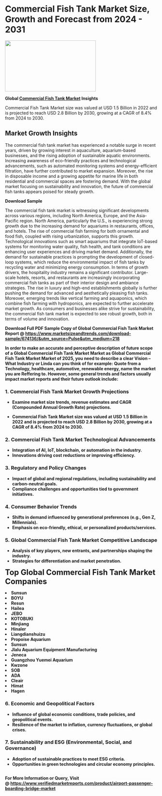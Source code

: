 <H1>Commercial Fish Tank Market Size, Growth and Forecast from 2024 - 2031</H1><img class="aligncenter size-medium wp-image-584254" src="https://thirdeyenews.in/wp-content/uploads/2024/09/Global-Market-Research-300x168.jpeg" alt="" width="300" height="168" /><p><strong>Global&nbsp;<a href="https://www.marketsizeandtrends.com/download-sample/674136/&amp;utm_source=Pulse&amp;utm_medium=218">Commercial Fish Tank Market</a> Insights</strong></p><p>Commercial Fish Tank Market size was valued at USD 1.5 Billion in 2022 and is projected to reach USD 2.8 Billion by 2030, growing at a CAGR of 8.4% from 2024 to 2030.</p><p><h2>Market Growth Insights</h2> The commercial fish tank market has experienced a notable surge in recent years, driven by growing interest in aquaculture, aquarium-based businesses, and the rising adoption of sustainable aquatic environments. Increasing awareness of eco-friendly practices and technological advancements, such as automated monitoring systems and energy-efficient filtration, have further contributed to market expansion. Moreover, the rise in disposable income and a growing appetite for marine life in both residential and commercial spaces are fostering demand. With the global market focusing on sustainability and innovation, the future of commercial fish tanks appears poised for steady growth. <p><strong>Download Sample</strong></p> The commercial fish tank market is witnessing significant developments across various regions, including North America, Europe, and the Asia-Pacific region. North America, particularly the U.S., is experiencing strong growth due to the increasing demand for aquariums in restaurants, offices, and hotels. The rise of commercial fish farming for both ornamental and food fish, coupled with rising urbanization, supports this growth. Technological innovations such as smart aquariums that integrate IoT-based systems for monitoring water quality, fish health, and tank conditions are enhancing user experiences and driving market demand. Additionally, the demand for sustainable practices is prompting the development of closed-loop systems, which reduce the environmental impact of fish tanks by recycling water and minimizing energy consumption. In terms of growth drivers, the hospitality industry remains a significant contributor. Large-scale hotels, resorts, and restaurants are increasingly incorporating commercial fish tanks as part of their interior design and ambiance strategies. The rise in luxury and high-end establishments globally is further pushing the demand for advanced and aesthetically pleasing fish tanks. Moreover, emerging trends like vertical farming and aquaponics, which combine fish farming with hydroponics, are expected to further accelerate market growth. As consumers and businesses alike strive for sustainability, the commercial fish tank market is expected to see robust growth, both in terms of volume and innovation. <p><strong></p><p><span class=""><strong>Download Full PDF Sample Copy of Global Commercial Fish Tank Market Report</strong> @ <a href="https://www.marketsizeandtrends.com/download-sample/674136/&amp;utm_source=Pulse&amp;utm_medium=218" target="_blank">https://www.marketsizeandtrends.com/download-sample/674136/&amp;utm_source=Pulse&amp;utm_medium=218</a></span></p><p>In order to make an accurate and perceptive description of future scope of a Global&nbsp;Commercial Fish Tank Market Market as Global&nbsp;Commercial Fish Tank Market Market of 2025, you need to describe a clear Vision &ndash; What Industry or Linda can you think of for example: Quote from a Technology, healthcare, automotive, renewable energy, name the market you are Reffering to. However, some general trends and factors usually impact market reports and their future outlook include:</p><h3>1.&nbsp;<strong>Commercial Fish Tank Market Growth Projections</strong></h3><ul><li>Examine market size trends, revenue estimates and CAGR (Compounded Annual Growth Rate) projections.</li><li><p>Commercial Fish Tank Market size was valued at USD 1.5 Billion in 2022 and is projected to reach USD 2.8 Billion by 2030, growing at a CAGR of 8.4% from 2024 to 2030.</p></li></ul><h3>2.&nbsp;<strong>Commercial Fish Tank Market Technological Advancements</strong></h3><ul><li>Integration of AI, IoT, blockchain, or automation in the industry.</li><li>Innovations driving cost reductions or improving efficiency.</li></ul><h3>3.&nbsp;<strong>Regulatory and Policy Changes</strong></h3><ul><li>Impact of global and regional regulations, including sustainability and carbon-neutral goals.</li><li>Compliance challenges and opportunities tied to government initiatives.</li></ul><h3>4.&nbsp;<strong>Consumer Behavior Trends</strong></h3><ul><li>Shifts in demand influenced by generational preferences (e.g., Gen Z, Millennials).</li><li>Emphasis on eco-friendly, ethical, or personalized products/services.</li></ul><h3>5.&nbsp;<strong>Global Commercial Fish Tank Market Competitive Landscape</strong></h3><ul><li>Analysis of key players, new entrants, and partnerships shaping the industry.</li><li>Strategies for differentiation and market penetration.</li></ul><p data-pm-slice="1 1 []"><span style="color: inherit; font-family: inherit; font-size: 25px;">Top Global Commercial Fish Tank Market Companies</span></p><div class="" data-test-id=""><p><li>Sunsun</li><li> BOYU</li><li> Resun</li><li> Hailea</li><li> JEBO</li><li> KOTOBUKI</li><li> Minjiang</li><li> Hinaler</li><li> Liangdianshuizu</li><li> Propoise Aquarium</li><li> Sunsun</li><li> Jlalu Aquarium Equipment Manufacturing</li><li> Jeneca</li><li> Guangzhou Yuemei Aquarium</li><li> Kwzone</li><li> SOB</li><li> ADA</li><li> Cleair</li><li> Himat</li><li> Hagen</li></p></div><h3>6.&nbsp;<strong>Economic and Geopolitical Factors</strong></h3><ul><li>Influence of global economic conditions, trade policies, and geopolitical events.</li><li>Resilience of the market to inflation, currency fluctuations, or global crises.</li></ul><h3>7.&nbsp;<strong>Sustainability and ESG (Environmental, Social, and Governance)</strong></h3><ul><li>Adoption of sustainable practices to meet ESG criteria.</li><li>Opportunities in green technologies and circular economy principles.</li></ul><h2><strong style="font-size: 14px;">For More Information or Query, Visit @&nbsp;</strong><a style="background-color: #ffffff; font-size: 14px;" href="https://www.marketsizeandtrends.com/report/commercial-fish-tank-market/" target="_blank">https://www.verifiedmarketreports.com/product/airport-passenger-boarding-bridge-market</a></h2>
